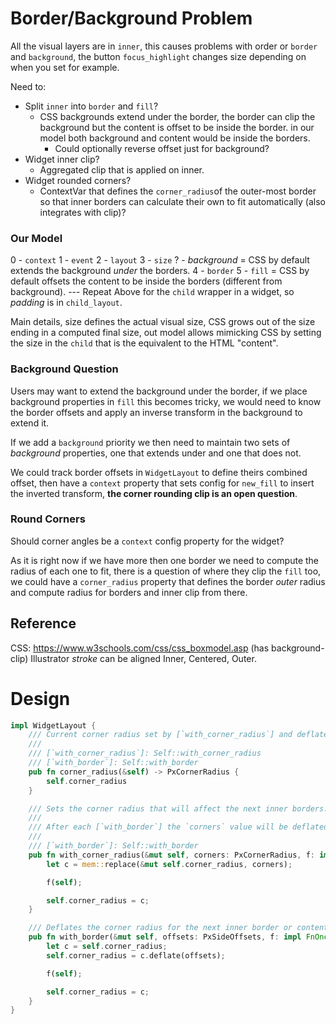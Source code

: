 # Border/Background Problem

All the visual layers are in `inner`, this causes problems with order or `border` and `background`, the button `focus_highlight` changes
size depending on when you set for example.

Need to:

* Split `inner` into `border` and `fill`?
    - CSS backgrounds extend under the border, the border can clip the background but the content is offset to be inside the border.
        in our model both background and content would be inside the borders. 
        - Could optionally reverse offset just for background?
* Widget inner clip?
    - Aggregated clip  that is applied on inner.
* Widget rounded corners?
    - ContextVar that defines the `corner_radius`of the outer-most border so that inner borders can calculate their
        own to fit automatically (also integrates with clip)?

### Our Model

0 - `context`
1 - `event` 
2 - `layout`
3 - `size`
? - *background* = CSS by default extends the background *under* the borders.
4 - `border`
5 - `fill` = CSS by default offsets the content to be inside the borders (different from background).
--- Repeat Above for the `child` wrapper in a widget, so *padding* is in `child_layout`.

Main details, size defines the actual visual size, CSS grows out of the size ending in a computed final size,
out model allows mimicking CSS by setting the size in the `child` that is the equivalent to the HTML "content".

### Background Question

Users may want to extend the background under the border, if we place background properties in `fill` this becomes tricky, 
we would need to know the border offsets and apply an inverse transform in the background to extend it.

If we add a `background` priority we then need to maintain two sets of *background* properties, one that extends under and one that does not.

We could track border offsets in `WidgetLayout` to define theirs combined offset, then have a `context` property that sets config for `new_fill`
to insert the inverted transform, **the corner rounding clip is an open question**.

### Round Corners

Should corner angles be a `context` config property for the widget?

As it is right now if we have more then one border we need to compute the radius of each one to fit, there is a question of where they
clip the `fill` too, we could have a `corner_radius` property that defines the border *outer* radius and compute radius for borders and inner
clip from there.

## Reference

CSS: https://www.w3schools.com/css/css_boxmodel.asp (has background-clip)
Illustrator *stroke* can be aligned Inner, Centered, Outer.

# Design

```rust
impl WidgetLayout {
    /// Current corner radius set by [`with_corner_radius`] and deflated by [`with_border`].
    ///
    /// [`with_corner_radius`]: Self::with_corner_radius
    /// [`with_border`]: Self::with_border
    pub fn corner_radius(&self) -> PxCornerRadius {
        self.corner_radius
    }

    /// Sets the corner radius that will affect the next inner borders.
    ///
    /// After each [`with_border`] the `corners` value will be deflated to fit inside the *outer* border.
    ///
    /// [`with_border`]: Self::with_border
    pub fn with_corner_radius(&mut self, corners: PxCornerRadius, f: impl FnOnce(&mut Self)) {
        let c = mem::replace(&mut self.corner_radius, corners);

        f(self);

        self.corner_radius = c;
    }

    /// Deflates the corner radius for the next inner border or content clip.
    pub fn with_border(&mut self, offsets: PxSideOffsets, f: impl FnOnce(&mut Self)) {
        let c = self.corner_radius;
        self.corner_radius = c.deflate(offsets);

        f(self);

        self.corner_radius = c;
    }
}
```
